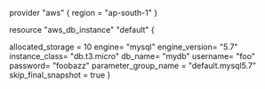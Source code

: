 provider "aws" {
  region = "ap-south-1"
}

resource "aws_db_instance" "default" {

  allocated_storage    = 10
  engine= "mysql"
  engine_version= "5.7"
  instance_class= "db.t3.micro"
  db_name= "mydb"
  username= "foo"
  password= "foobazz"
  parameter_group_name = "default.mysql5.7"
  skip_final_snapshot  = true
}
